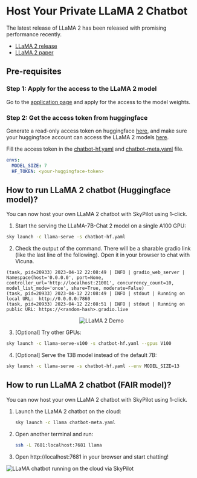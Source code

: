 # Host Your Private LLaMA 2 Chatbot

The latest release of LLaMA 2 has been released with promising performance recently.

* [LLaMA 2 release](https://github.com/facebookresearch/llama/tree/main)
* [LLaMA 2 paper](https://ai.meta.com/research/publications/llama-2-open-foundation-and-fine-tuned-chat-models/)


## Pre-requisites

###  Step 1: Apply for the access to the LLaMA 2 model

Go to the [application page](https://ai.meta.com/resources/models-and-libraries/llama-downloads/) and apply for the access to the model weights.


### Step 2: Get the access token from huggingface

Generate a read-only access token on huggingface [here](https://huggingface.co/settings/token), and make sure your huggingface account can access the LLaMA 2 models [here](https://huggingface.co/meta-llama/Llama-2-7b-chat/tree/main).

Fill the access token in the [chatbot-hf.yaml](chatbot-hf.yaml) and [chatbot-meta.yaml](chatbot-meta.yaml) file.
```yaml
envs:
  MODEL_SIZE: 7
  HF_TOKEN: <your-huggingface-token>
```


## How to run LLaMA 2 chatbot (Huggingface model)?

You can now host your own LLaMA 2 chatbot with SkyPilot using 1-click.

1. Start the serving the LLaMA-7B-Chat 2 model on a single A100 GPU:
```bash
sky launch -c llama-serve -s chatbot-hf.yaml
```
2. Check the output of the command. There will be a sharable gradio link (like the last line of the following). Open it in your browser to chat with Vicuna.
```
(task, pid=20933) 2023-04-12 22:08:49 | INFO | gradio_web_server | Namespace(host='0.0.0.0', port=None, controller_url='http://localhost:21001', concurrency_count=10, model_list_mode='once', share=True, moderate=False)
(task, pid=20933) 2023-04-12 22:08:49 | INFO | stdout | Running on local URL:  http://0.0.0.0:7860
(task, pid=20933) 2023-04-12 22:08:51 | INFO | stdout | Running on public URL: https://<random-hash>.gradio.live
```

<p align="center">
  <img src="https://i.imgur.com/o8tMPeN.gif" alt="LLaMA 2 Demo"/>
</p>

3. [Optional] Try other GPUs:
```bash
sky launch -c llama-serve-v100 -s chatbot-hf.yaml --gpus V100
```

4. [Optional] Serve the 13B model instead of the default 7B:
```bash
sky launch -c llama-serve -s chatbot-hf.yaml --env MODEL_SIZE=13
```


## How to run LLaMA 2 chatbot (FAIR model)?

You can now host your own LLaMA 2 chatbot with SkyPilot using 1-click.


1. Launch the LLaMA 2 chatbot on the cloud:

    ```bash
    sky launch -c llama chatbot-meta.yaml
    ```

2. Open another terminal and run:

    ```bash
    ssh -L 7681:localhost:7681 llama
    ```

3. Open http://localhost:7681 in your browser and start chatting!
<img src="https://imgur.com/Ay8sDhG.png" alt="LLaMA chatbot running on the cloud via SkyPilot"/>


